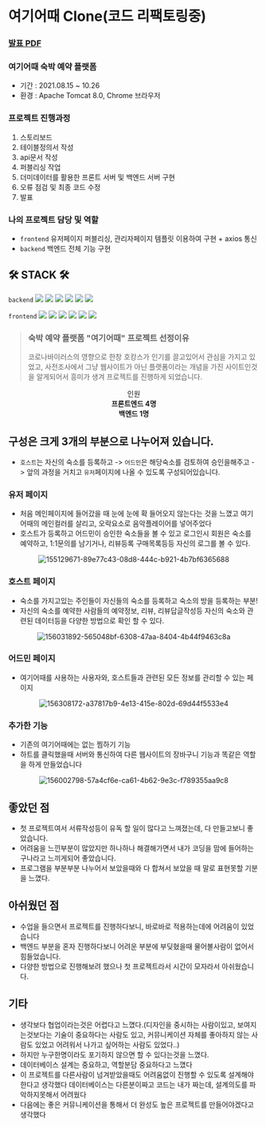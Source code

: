 # 여기어때 Clone(코드 리팩토링중)
### [발표 PDF](https://github.com/top-hoon/Yanolza-Clone/blob/master/3%EC%A1%B0%20%EC%B5%9C%EC%A2%85%EB%B0%9C%ED%91%9C%20.pdf) 
### 여기어때 숙박 예약 플랫폼
 - 기간 : 2021.08.15 ~ 10.26 
 - 환경 : Apache Tomcat 8.0, Chrome 브라우저

### 프로젝트 진행과정
 1. 스토리보드
 2. 테이블정의서 작성
 3. api문서 작성
 4. 퍼블리싱 작업
 5. 더미데이터를 활용한 프론트 서버 및 백엔드 서버 구현
 6. 오류 점검 및 최종 코드 수정
 7. 발표


### 나의 프로젝트 담당 및 역할
 - `frontend` 유저페이지 퍼블리싱, 관리자페이지 템플릿 이용하여 구현 + axios 통신
 - `backend` 백엔드 전체 기능 구현


## 🛠 STACK 🛠
`backend`  <img src="https://img.shields.io/badge/JAVA-007396?style=for-the-badge&logo=java&logoColor=white">
 <img src="https://img.shields.io/badge/Oracle-F80000?style=for-the-badge&logo=oracle&logoColor=white">
 <img src="https://img.shields.io/badge/Spring Boot-6DB33F?style=for-the-badge&logo=spring boot&logoColor=white">
 <img src="https://img.shields.io/badge/JPA-6DB33F.svg?style=for-the-badge&logo=spring-boot&logoColor=black"/>
 <img src="https://img.shields.io/badge/Spring Security-6DB33F.svg?style=for-the-badge&logo=spring-security&logoColor=white"/>
 <img src="https://img.shields.io/badge/Postman-FF6C37?style=for-the-badge&logo=Postman&logoColor=black">
 
`frontend`
 <img src="https://img.shields.io/badge/javascript-F7DF1E?style=for-the-badge&logo=javascript&logoColor=black">
 <img src="https://img.shields.io/badge/HTML-E34F26?style=for-the-badge&logo=html5&logoColor=white">
 <img src="https://img.shields.io/badge/CSS-1572B6?style=for-the-badge&logo=css3&logoColor=white">
 <img src="https://img.shields.io/badge/jQuery-0769AD?style=for-the-badge&logo=jquery&logoColor=white">
 <img src="https://img.shields.io/badge/Thymeleaf-005F0F?style=for-the-badge&logo=thymeleaf&logoColor=white">
 <img src="https://img.shields.io/badge/axios-512BD4?style=for-the-badge&logo=axios&logoColor=white">

 
> **<h3>숙박 예약 플랫폼 "여기어때" 프로젝트 선정이유</h3>**
코로나바이러스의 영향으로 한창 호캉스가 인기를 끌고있어서 관심을 가지고 있었고, 
사전조사에서 그냥 웹사이트가 아닌 플랫폼이라는 개념을 가진 사이트인것을 알게되어서 흥미가 생겨 프로젝트를 진행하게 되었습니다.


<div align=center>
  <div>인원</div>
 <strong>프론트엔드 4명</strong><br>
 <strong>백엔드 1명</strong><br>
</div>

## 구성은 크게 3개의 부분으로 나누어져 있습니다.
 - `호스트`는 자신의 숙소를 등록하고 -> `어드민`은 해당숙소를 검토하여 승인을해주고 -> 앞의 과정을 거치고 `유저`페이지에 나올 수 있도록 구성되어있습니다.

### 유저 페이지
 
 - 처음 메인페이지에 들어갔을 때 눈에 눈에 확 들어오지 않는다는 것을 느꼈고 여기어때의 메인컬러를 살리고, 오락요소로 음악플레이어를 넣어주었다
 - 호스트가 등록하고 어드민이 승인한 숙소들을 볼 수 있고 로그인시 회원은 숙소를 예약하고, 1:1문의를 남기거나, 리뷰등록 구매목록등등 자신의 로그를 볼 수 있다.
 
<div align=center>
  
![155129671-89e77c43-08d8-444c-b921-4b7bf6365688](https://user-images.githubusercontent.com/79463595/159833451-aa860a7e-53f7-46ae-b773-d0a3700c02c9.gif)
  
</div>


 
 ### 호스트 페이지
 - 숙소를 가지고있는 주인들이 자신들의 숙소를 등록하고 숙소의 방을 등록하는 부분! 
 - 자신의 숙소를 예약한 사람들의 예약정보, 리뷰, 리뷰답글작성등 자신의 숙소와 관련된 데이터등을 다양한 방법으로 확인 할 수 있다.

 <div align= center>
 
![156031892-565048bf-6308-47aa-8404-4b44f9463c8a](https://user-images.githubusercontent.com/79463595/159833778-03b23b01-09bc-4a2a-b981-d108e57b5d8b.gif)
 
  </div>
  
 ### 어드민 페이지
 - 여기어때를 사용하는 사용자와, 호스트들과 관련된 모든 정보를 관리할 수 있는 페이지

 <div align= center>
 
![156308172-a37817b9-4e13-415e-802d-69d44f5533e4](https://user-images.githubusercontent.com/79463595/159833820-ae2da67f-a65e-494e-b4b4-d8ae2ec4f9a3.gif)

 </div>
 
 ### 추가한 기능
- 기존의 여기어때에는 없는 찜하기 기능
- 하트를 클릭했을때 서버와 통신하여 다른 웹사이트의 장바구니 기능과 똑같은 역할을 하게 만들었습니다

<div align= center>
 
![156002798-57a4cf6e-ca61-4b62-9e3c-f789355aa9c8](https://user-images.githubusercontent.com/79463595/159833864-16228673-5d84-42d2-92d8-d3d951235b6a.gif)

 </div>
 
## 좋았던 점
 - 첫 프로젝트여서 서류작성등이 유독 할 일이 많다고 느껴졌는데, 다 만들고보니 좋았습니다.
 - 어려움을 느낀부분이 많았지만 하나하나 해결해가면서 내가 코딩을 맘에 들어하는구나라고 느끼게되어 좋았습니다.
 - 프로그램을 부분부분 나누어서 보았을때와 다 합쳐서 보았을 때 말로 표현못할 기분을 느꼈다.
 
## 아쉬웠던 점
 - 수업을 들으면서 프로젝트를 진행하다보니, 바로바로 적용하는데에 어려움이 있었습니다
 - 백엔드 부분을 혼자 진행하다보니 어려운 부분에 부딪혔을때 물어볼사람이 없어서 힘들었습니다.
 - 다양한 방법으로 진행해보려 했으나 첫 프로젝트라서 시간이 모자라서 아쉬웠습니다.
 
## 기타
 - 생각보다 협업이라는것은 어렵다고 느꼈다.(디자인을 중시하는 사람이있고, 보여지는것보다는 기술이 중요하다는 사람도 있고, 커뮤니케이션 자체를 좋아하지 않는 사람도 있었고 어려워서 나가고 싶어하는 사람도 있었다..)
 - 하지만 누구한명이라도 포기하지 않으면 할 수 있다는것을 느꼈다.
 - 데이터베이스 설계는 중요하고, 역할분담 중요하다고 느꼈다
 - 이 프로젝트를 다른사람이 넘겨받았을때도 어려움없이 진행할 수 있도록 설계해야한다고 생각했다 데이터베이스는 다른분이짜고 코드는 내가 짜는데, 설계의도를 파악하지못해서 어려웠다 
 - 다음에는 좋은 커뮤니케이션을 통해서  더 완성도 높은 프로젝트를 만들어야겠다고 생각했다
<div align= center>
 </div>
